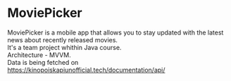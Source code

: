 # MoviePicker
MoviePicker is a mobile app that allows you to stay updated with the latest news about recently released movies.\
It's a team project whithin Java course.\
Architecture - MVVM.\
Data is being fetched on https://kinopoiskapiunofficial.tech/documentation/api/ 

